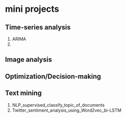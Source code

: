 # mini projects

## Time-series analysis
1. ARIMA
2. 

## Image analysis


## Optimization/Decision-making


## Text mining
1. NLP_supervised_classify_topic_of_documents
2. Twitter_sentiment_analysis_using_Word2vec_bi-LSTM